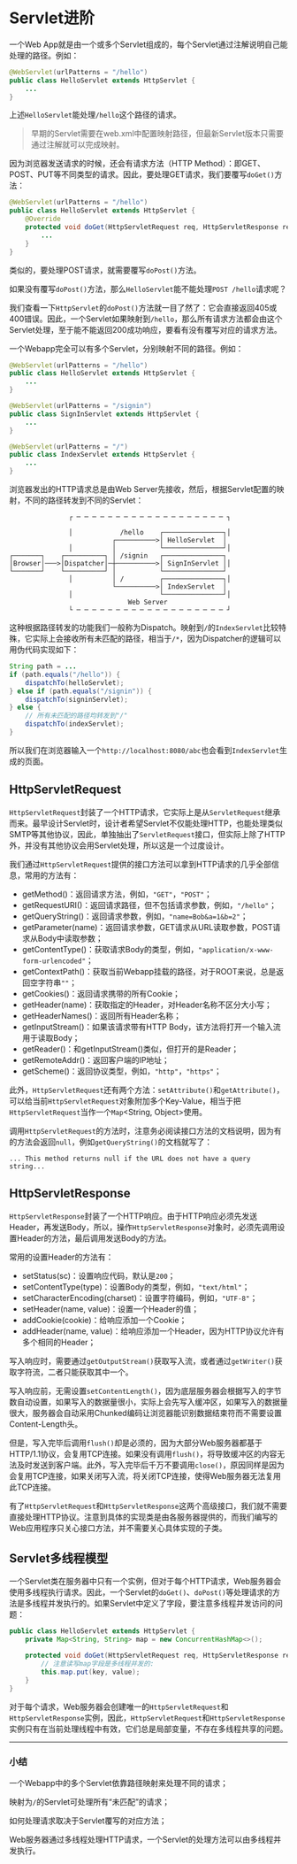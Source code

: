 # Servlet进阶

一个Web App就是由一个或多个Servlet组成的，每个Servlet通过注解说明自己能处理的路径。例如：

```java
@WebServlet(urlPatterns = "/hello")
public class HelloServlet extends HttpServlet {
    ...
}
```

上述`HelloServlet`能处理`/hello`这个路径的请求。

>  早期的Servlet需要在web.xml中配置映射路径，但最新Servlet版本只需要通过注解就可以完成映射。

因为浏览器发送请求的时候，还会有请求方法（HTTP Method）：即GET、POST、PUT等不同类型的请求。因此，要处理GET请求，我们要覆写`doGet()`方法：

```java
@WebServlet(urlPatterns = "/hello")
public class HelloServlet extends HttpServlet {
    @Override
    protected void doGet(HttpServletRequest req, HttpServletResponse resp) throws ServletException, IOException {
        ...
    }
}
```

类似的，要处理POST请求，就需要覆写`doPost()`方法。

如果没有覆写`doPost()`方法，那么`HelloServlet`能不能处理`POST /hello`请求呢？

我们查看一下`HttpServlet`的`doPost()`方法就一目了然了：它会直接返回405或400错误。因此，一个Servlet如果映射到`/hello`，那么所有请求方法都会由这个Servlet处理，至于能不能返回200成功响应，要看有没有覆写对应的请求方法。

一个Webapp完全可以有多个Servlet，分别映射不同的路径。例如：

```java
@WebServlet(urlPatterns = "/hello")
public class HelloServlet extends HttpServlet {
    ...
}

@WebServlet(urlPatterns = "/signin")
public class SignInServlet extends HttpServlet {
    ...
}

@WebServlet(urlPatterns = "/")
public class IndexServlet extends HttpServlet {
    ...
}
```

浏览器发出的HTTP请求总是由Web Server先接收，然后，根据Servlet配置的映射，不同的路径转发到不同的Servlet：

```ascii
               ┌ ─ ─ ─ ─ ─ ─ ─ ─ ─ ─ ─ ─ ─ ─ ─ ─ ─ ─ ─ ┐

               │            /hello    ┌───────────────┐│
                          ┌──────────>│ HelloServlet  │
               │          │           └───────────────┘│
┌───────┐    ┌──────────┐ │ /signin   ┌───────────────┐
│Browser│───>│Dispatcher│─┼──────────>│ SignInServlet ││
└───────┘    └──────────┘ │           └───────────────┘
               │          │ /         ┌───────────────┐│
                          └──────────>│ IndexServlet  │
               │                      └───────────────┘│
                              Web Server
               └ ─ ─ ─ ─ ─ ─ ─ ─ ─ ─ ─ ─ ─ ─ ─ ─ ─ ─ ─ ┘
```

这种根据路径转发的功能我们一般称为Dispatch。映射到`/`的`IndexServlet`比较特殊，它实际上会接收所有未匹配的路径，相当于`/*`，因为Dispatcher的逻辑可以用伪代码实现如下：

```java
String path = ...
if (path.equals("/hello")) {
    dispatchTo(helloServlet);
} else if (path.equals("/signin")) {
    dispatchTo(signinServlet);
} else {
    // 所有未匹配的路径均转发到"/"
    dispatchTo(indexServlet);
}
```

所以我们在浏览器输入一个`http://localhost:8080/abc`也会看到`IndexServlet`生成的页面。

## HttpServletRequest

`HttpServletRequest`封装了一个HTTP请求，它实际上是从`ServletRequest`继承而来。最早设计Servlet时，设计者希望Servlet不仅能处理HTTP，也能处理类似SMTP等其他协议，因此，单独抽出了`ServletRequest`接口，但实际上除了HTTP外，并没有其他协议会用Servlet处理，所以这是一个过度设计。

我们通过`HttpServletRequest`提供的接口方法可以拿到HTTP请求的几乎全部信息，常用的方法有：

- getMethod()：返回请求方法，例如，`"GET"`，`"POST"`；
- getRequestURI()：返回请求路径，但不包括请求参数，例如，`"/hello"`；
- getQueryString()：返回请求参数，例如，`"name=Bob&a=1&b=2"`；
- getParameter(name)：返回请求参数，GET请求从URL读取参数，POST请求从Body中读取参数；
- getContentType()：获取请求Body的类型，例如，`"application/x-www-form-urlencoded"`；
- getContextPath()：获取当前Webapp挂载的路径，对于ROOT来说，总是返回空字符串`""`；
- getCookies()：返回请求携带的所有Cookie；
- getHeader(name)：获取指定的Header，对Header名称不区分大小写；
- getHeaderNames()：返回所有Header名称；
- getInputStream()：如果该请求带有HTTP Body，该方法将打开一个输入流用于读取Body；
- getReader()：和getInputStream()类似，但打开的是Reader；
- getRemoteAddr()：返回客户端的IP地址；
- getScheme()：返回协议类型，例如，`"http"`，`"https"`；

此外，`HttpServletRequest`还有两个方法：`setAttribute()`和`getAttribute()`，可以给当前`HttpServletRequest`对象附加多个Key-Value，相当于把`HttpServletRequest`当作一个`Map`<String, Object>使用。

调用`HttpServletRequest`的方法时，注意务必阅读接口方法的文档说明，因为有的方法会返回`null`，例如`getQueryString()`的文档就写了：

```
... This method returns null if the URL does not have a query string...
```

## HttpServletResponse

`HttpServletResponse`封装了一个HTTP响应。由于HTTP响应必须先发送Header，再发送Body，所以，操作`HttpServletResponse`对象时，必须先调用设置Header的方法，最后调用发送Body的方法。

常用的设置Header的方法有：

- setStatus(sc)：设置响应代码，默认是`200`；
- setContentType(type)：设置Body的类型，例如，`"text/html"`；
- setCharacterEncoding(charset)：设置字符编码，例如，`"UTF-8"`；
- setHeader(name, value)：设置一个Header的值；
- addCookie(cookie)：给响应添加一个Cookie；
- addHeader(name, value)：给响应添加一个Header，因为HTTP协议允许有多个相同的Header；

写入响应时，需要通过`getOutputStream()`获取写入流，或者通过`getWriter()`获取字符流，二者只能获取其中一个。

写入响应前，无需设置`setContentLength()`，因为底层服务器会根据写入的字节数自动设置，如果写入的数据量很小，实际上会先写入缓冲区，如果写入的数据量很大，服务器会自动采用Chunked编码让浏览器能识别数据结束符而不需要设置Content-Length头。

但是，写入完毕后调用`flush()`却是必须的，因为大部分Web服务器都基于HTTP/1.1协议，会复用TCP连接。如果没有调用`flush()`，将导致缓冲区的内容无法及时发送到客户端。此外，写入完毕后千万不要调用`close()`，原因同样是因为会复用TCP连接，如果关闭写入流，将关闭TCP连接，使得Web服务器无法复用此TCP连接。

有了`HttpServletRequest`和`HttpServletResponse`这两个高级接口，我们就不需要直接处理HTTP协议。注意到具体的实现类是由各服务器提供的，而我们编写的Web应用程序只关心接口方法，并不需要关心具体实现的子类。

## Servlet多线程模型

一个Servlet类在服务器中只有一个实例，但对于每个HTTP请求，Web服务器会使用多线程执行请求。因此，一个Servlet的`doGet()`、`doPost()`等处理请求的方法是多线程并发执行的。如果Servlet中定义了字段，要注意多线程并发访问的问题：

```java
public class HelloServlet extends HttpServlet {
    private Map<String, String> map = new ConcurrentHashMap<>();

    protected void doGet(HttpServletRequest req, HttpServletResponse resp) throws ServletException, IOException {
        // 注意读写map字段是多线程并发的:
        this.map.put(key, value);
    }
}
```

对于每个请求，Web服务器会创建唯一的`HttpServletRequest`和`HttpServletResponse`实例，因此，`HttpServletRequest`和`HttpServletResponse`实例只有在当前处理线程中有效，它们总是局部变量，不存在多线程共享的问题。

------

### 小结

一个Webapp中的多个Servlet依靠路径映射来处理不同的请求；

映射为`/`的Servlet可处理所有“未匹配”的请求；

如何处理请求取决于Servlet覆写的对应方法；

Web服务器通过多线程处理HTTP请求，一个Servlet的处理方法可以由多线程并发执行。